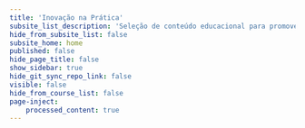 ```yaml
---
title: 'Inovação na Prática'
subsite_list_description: 'Seleção de conteúdo educacional para promover inovação em projetos colaborativos.'
hide_from_subsite_list: false
subsite_home: home
published: false
hide_page_title: false
show_sidebar: true
hide_git_sync_repo_link: false
visible: false
hide_from_course_list: false
page-inject:
    processed_content: true
---
```

